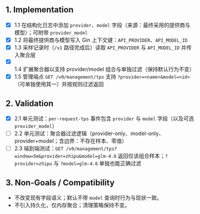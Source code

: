 ## 1. Implementation

- [x] 1.1 在结构化日志中添加 `provider`、`model` 字段（来源：最终采用的提供商与模型）；可附带 `provider_model`
- [x] 1.2 将最终提供商与模型写入 Gin 上下文键：`API_PROVIDER`、`API_MODEL_ID`
- [x] 1.3 采样记录时（`/v1` 路径完成后）读取 `API_PROVIDER` 与 `API_MODEL_ID` 并传入聚合层
- [x] 1.4 扩展聚合器以支持 provider/model 组合与单独过滤（保持默认行为不变）
- [x] 1.5 管理端点 `GET /v0/management/tps` 支持 `?provider=<name>&model=<id>`（可单独使用其一）并按规则过滤返回

## 2. Validation

- [x] 2.1 单元测试：`per-request-tps` 事件包含 `provider` 与 `model` 字段（以及可选 `provider_model`）
- [ ] 2.2 单元测试：聚合器过滤逻辑（provider-only、model-only、provider+model；含边界：不存在样本、零值）
- [ ] 2.3 端到端测试：`GET /v0/management/tps?window=5m&provider=zhipu&model=glm-4.6` 返回仅该组合样本；`?provider=zhipu` 与 `?model=glm-4.6` 单独也能正确过滤

## 3. Non-Goals / Compatibility

- 不改变现有字段语义；默认不带 `model` 查询时行为与现状一致。
- 不引入持久化，仅内存聚合；清理策略保持不变。
